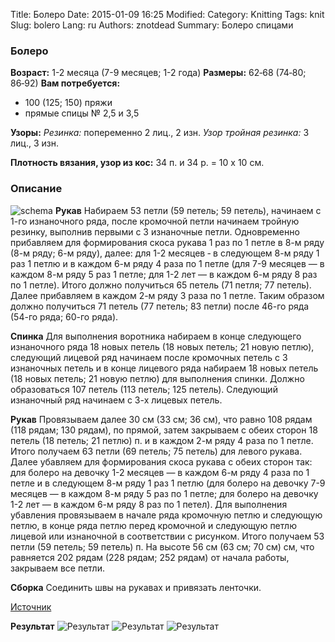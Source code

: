 Title: Болеро
Date: 2015-01-09 16:25
Modified: 
Category: Knitting
Tags: knit
Slug: bolero
Lang: ru
Authors: znotdead
Summary: Болеро спицами

### Болеро

**Возраст:** 1-2 месяца (7-9 месяцев; 1-2 года)
**Размеры:** 62‑68 (74‑80; 86‑92)
**Вам потребуется:**
- 100 (125; 150) пряжи
- прямые спицы № 2,5 и 3,5

**Узоры:**
*Резинка:* попеременно 2 лиц., 2 изн.
*Узор тройная резинка:* 3 лиц., 3 изн.

**Плотность вязания, узор из кос:** 34 п. и 34 р. = 10 x 10 см.

### Описание
![schema](static/img/knitting/bolero/schema.jpg)
**Рукав**
Набираем 53 петли (59 петель; 59 петель), начинаем с 1-го изнаночного ряда, после кромочной петли начинаем тройную резинку, выполнив первыми с 3 изнаночные петли. Одновременно прибавляем для формирования скоса рукава 1 раз по 1 петле в 8-м ряду (8-м ряду; 6-м ряду), далее: для 1-2 месяцев ‑ в следующем 8-м ряду 1 раз 1 петлю и в каждом 6-м ряду 4 раза по 1 петле (для 7-9 месяцев — в каждом 8-м ряду 5 раз 1 петле; для 1-2 лет — в каждом 6-м ряду 8 раз по 1 петле). Итого должно получиться 65 петель (71 петля; 77 петель). Далее прибавляем в каждом 2-м ряду 3 раза по 1 петле. Таким образом должно получиться 71 петель (77 петель; 83 петли) после 46-го ряда (54-го ряда; 60-го ряда).

**Спинка**
Для выполнения воротника набираем в конце следующего изнаночного ряда 18 новых петель (18 новых петель; 21 новую петлю), следующий лицевой ряд начинаем после кромочных петель с 3 изнаночных петель и в конце лицевого ряда набираем 18 новых петель (18 новых петель; 21 новую петлю) для выполнения спинки. Должно образоваться 107 петель (113 петель; 125 петель). Следующий изнаночный ряд начинаем с 3-х лицевых петель.

**Рукав**
Провязываем далее 30 см (33 см; 36 см), что равно 108 рядам (118 рядам; 130 рядам), по прямой, затем закрываем с обеих сторон 18 петель (18 петель; 21 петлю) п. и в каждом 2-м ряду 4 раза по 1 петле. Итого получаем 63 петли (69 петель; 75 петель) для левого рукава. Далее убавляем для формирования скоса рукава с обеих сторон так: для болеро на девочку 1-2 месяцев — в каждом 6-м ряду 4 раза по 1 петле и в следующем 8-м ряду 1 раз 1 петлю (для болеро на девочку 7-9 месяцев — в каждом 8-м ряду 5 раз по 1 петле; для болеро на девочку 1-2 лет —  в каждом 6-м ряду 8 раз по 1 петел). Для выполнения убавления  провязываем в начале ряда кромочную петлю и следующую петлю, в конце ряда петлю перед кромочной и следующую петлю лицевой  или изнаночной в соответствии с рисунком. Итого получаем 53 петли (59 петель; 59 петель) п. На высоте 56 см (63 см; 70 см) см, что равняется 202 рядам (228 рядам; 252 рядам) от начала работы, закрываем все петли.

**Сборка**
Соединить швы на рукавах и привязать ленточки.

[Источник](http://knitting-croshe.ru/vyazanoe-spicami-bolero-dlya-devochki)

**Результат**
![Результат](static/img/knitting/bolero/bolero_1.jpg)
![Результат](static/img/knitting/bolero/bolero_2.jpg)
![Результат](static/img/knitting/bolero/bolero_3.jpg)
